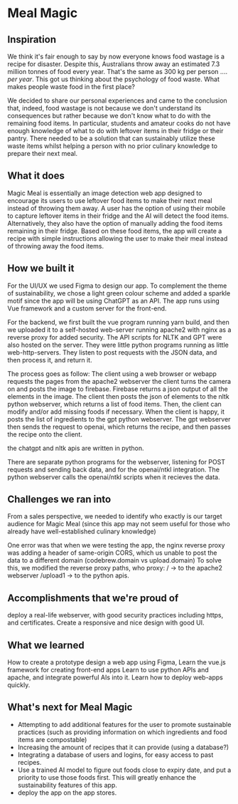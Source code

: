 # Meal Magic

## Inspiration
We think it's fair enough to say by now everyone knows food wastage is a recipe for disaster. Despite this, Australians throw away an estimated 7.3 million tonnes of food every year. That's the same as 300 kg per person .... _per year_. This got us thinking about the psychology of food waste. What makes people waste food in the first place?

We decided to share our personal experiences and came to the conclusion that, indeed, food wastage is not because we don't understand its consequences but rather because we don't know what to do with the remaining food items. In particular, students and amateur cooks do not have enough knowledge of what to do with leftover items in their fridge or their pantry. There needed to be a solution that can sustainably utilize these waste items whilst helping a person with no prior culinary knowledge to prepare their next meal.


## What it does
Magic Meal is essentially an image detection web app designed to encourage its users to use leftover food items to make their next meal instead of throwing them away. A user has the option of using their mobile to capture leftover items in their fridge and the AI will detect the food items. Alternatively, they also have the option of manually adding the food items remaining in their fridge. Based on these food items, the app will create a recipe with simple instructions   allowing the user to make their meal instead of throwing away the food items.

## How we built it
For the UI/UX we used Figma to design our app. To complement the theme of sustainability, we chose a light green colour scheme and added a sparkle motif since the app will be using ChatGPT as an API. The app runs using Vue framework and a custom server for the front-end.

For the backend, we first built the vue program running yarn build, and then we uploaded it to a self-hosted web-server running apache2 with nginx as a reverse proxy for added security.
The API scripts for NLTK and GPT were also hosted on the server. 
They were little python programs running as little web-http-servers. They listen to post requests with the JSON data, and then process it, and return it. 

The process goes as follow:
The client using a web browser or webapp requests the pages from the apache2 webserver
the client turns the camera on and posts the image to firebase. Firebase returns a json output of all the elements in the image. 
The client then posts the json of elements to the nltk python webserver, which returns a list of food items. Then, the client can modify and/or add missing foods if necessary. When the client is happy, it posts the list of ingredients to the gpt python webserver. The gpt webserver then sends the request to openai, which returns the recipe, and then passes the recipe onto the client. 

the chatgpt and nltk apis are written in python.

There are separate python programs for the webserver, listening for POST requests and sending back data, and for the openai/ntkl integration.
The python webserver calls the openai/ntkl scripts when it recieves the data.

## Challenges we ran into
From a sales perspective, we needed to identify who exactly is our target audience for Magic Meal (since this app may not seem useful for those who already have well-established culinary knowledge)

One error was that when we were testing the app, the nginx reverse proxy was adding a header of same-origin CORS, which us unable to post the data to a different domain (codebrew.domain vs upload.domain)
To solve this, we modified the reverse proxy paths, who proxy:
/ -> to the apache2 webserver
/upload1 -> to the python apis. 




## Accomplishments that we're proud of
deploy a real-life webserver, with good security practices including https, and certificates.
Create a responsive and nice design with good UI.

## What we learned
How to create a prototype design a web app using Figma, 
Learn the  vue.js framework for creating front-end apps
Learn to use python APIs and apache, and integrate powerful AIs into it.
Learn how to deploy web-apps quickly.




## What's next for Meal Magic 
- Attempting to add additional features for the user to promote sustainable practices (such as providing information on which ingredients and food items are compostable)
- Increasing the amount of recipes that it can provide (using a database?)
- Integrating a database of users and logins, for easy access to past recipes.
- Use a trained AI model to figure out foods close to expiry date, and put a priority to use those foods first. This will greatly enhance the sustainability features of this app.
- deploy the app on the app stores.
